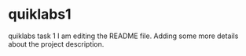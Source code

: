 # quiklabs1
quiklabs task 1
I am editing the README file. Adding some more details about the project description.

